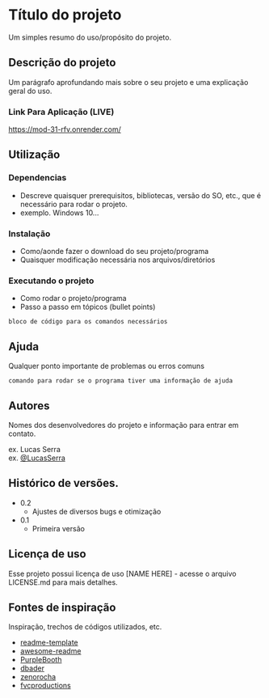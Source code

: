 # Título do projeto

Um simples resumo do uso/propósito do projeto.

## Descrição do projeto

Um parágrafo aprofundando mais sobre o seu projeto e uma explicação geral do uso.

### Link Para Aplicação (LIVE)
https://mod-31-rfv.onrender.com/

## Utilização

### Dependencias

* Descreve quaisquer prerequisitos, bibliotecas, versão do SO, etc., que é necessário para rodar o projeto.
* exemplo. Windows 10...

### Instalação

* Como/aonde fazer o download do seu projeto/programa
* Quaisquer modificação necessária nos arquivos/diretórios

### Executando o projeto

* Como rodar o projeto/programa
* Passo a passo em tópicos (bullet points)
```
bloco de código para os comandos necessários
```

## Ajuda

Qualquer ponto importante de problemas ou erros comuns
```
comando para rodar se o programa tiver uma informação de ajuda
```

## Autores

Nomes dos desenvolvedores do projeto e informação para entrar em contato.

ex. Lucas Serra  
ex. [@LucasSerra](https://www.linkedin.com/in/lucasserra03/)

## Histórico de versões.

* 0.2
	* Ajustes de diversos bugs e otimização
* 0.1
    * Primeira versão

## Licença de uso

Esse projeto possui licença de uso [NAME HERE] - acesse o arquivo LICENSE.md para mais detalhes.

## Fontes de inspiração

Inspiração, trechos de códigos utilizados, etc.
* [readme-template](https://gist.github.com/DomPizzie/7a5ff55ffa9081f2de27c315f5018afc)
* [awesome-readme](https://github.com/matiassingers/awesome-readme)
* [PurpleBooth](https://gist.github.com/PurpleBooth/109311bb0361f32d87a2)
* [dbader](https://github.com/dbader/readme-template)
* [zenorocha](https://gist.github.com/zenorocha/4526327)
* [fvcproductions](https://gist.github.com/fvcproductions/1bfc2d4aecb01a834b46)

